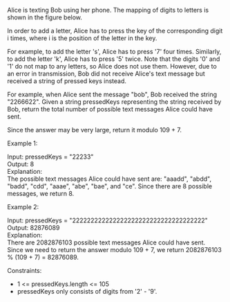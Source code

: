 Alice is texting Bob using her phone. The mapping of digits to letters is shown in the figure below.


In order to add a letter, Alice has to press the key of the corresponding digit i times, where i is the position of the letter in the key.

For example, to add the letter 's', Alice has to press '7' four times. Similarly, to add the letter 'k', Alice has to press '5' twice.
Note that the digits '0' and '1' do not map to any letters, so Alice does not use them.
However, due to an error in transmission, Bob did not receive Alice's text message but received a string of pressed keys instead.

For example, when Alice sent the message "bob", Bob received the string "2266622".
Given a string pressedKeys representing the string received by Bob, return the total number of possible text messages Alice could have sent.

Since the answer may be very large, return it modulo 109 + 7.

 

Example 1:

Input: pressedKeys = "22233"\
Output: 8\
Explanation:\
The possible text messages Alice could have sent are:
"aaadd", "abdd", "badd", "cdd", "aaae", "abe", "bae", and "ce".
Since there are 8 possible messages, we return 8.

Example 2:

Input: pressedKeys = "222222222222222222222222222222222222"\
Output: 82876089\
Explanation:\
There are 2082876103 possible text messages Alice could have sent.\
Since we need to return the answer modulo 109 + 7, we return 2082876103 % (109 + 7) = 82876089.
 

Constraints:

- 1 <= pressedKeys.length <= 105
- pressedKeys only consists of digits from '2' - '9'.